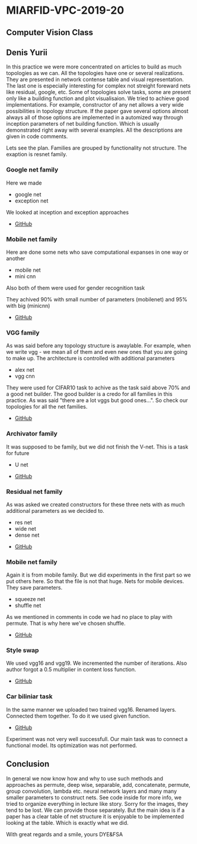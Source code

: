 # MIARFID-VPC-2019-20

## Computer Vision Class
## Denis Yurii
In this practice we were more concentrated on articles to build as much topologies as we can. All the topologies have one or several realizations. They are presented in network contense table and visual representation. The last one is especially interesting for complex not streight foreward nets like residual, google, etc. Some of topologies solve tasks, some are present only like a building function and plot visualisaion. We tried to achieve good implementations. For example, constructor of any net allows a very wide possibilities in topology structure. If the paper gave several options almost always all of those options are implemented in a automized way through inception parameters of net building function. Which is usually demonstrated right away with several examples. All the descriptions are given in code comments.

Lets see the plan. Families are grouped by functionality not structure. The exaption is resnet family.
### Google net family
Here we made
- google net
- exception net

We looked at inception and exception approaches
* [GitHub](https://github.com/LokiAndere/MIARFID-VPC-2019-20/blob/master/GoogleNet_family.ipynb)

### Mobile net family
Here are done some nets who save computational expanses in one way or another
- mobile net
- mini cnn

Also both of them were used for gender recognition task

They achived 90% with small number of parameters (mobilenet) and 95% with big (minicnn)
* [GitHub](https://github.com/LokiAndere/MIARFID-VPC-2019-20/blob/master/MobileNet_family.ipynb)

### VGG family
As was said before any topology structure is awaylable. For example, when we write vgg - we mean all of them and even new ones that you are going to make up. The architecture is controlled with additional parameters
- alex net
- vgg cnn

They were used for CIFAR10 task to achive as the task said above 70% and a good net builder. The good builder is a credo for all families in this practice. As was said "there are a lot vggs but good ones...". So check our topologies for all the net families.
* [GitHub](https://github.com/LokiAndere/MIARFID-VPC-2019-20/blob/master/VGG_family.ipynb)

### Archivator family
It was supposed to be family, but we did not finish the V-net. This is a task for future
- U net
* [GitHub](https://github.com/LokiAndere/MIARFID-VPC-2019-20/blob/master/archivador_family.ipynb)

### Residual net family
As was asked we created constructors for these three nets with as much additional parameters as we decided to.
- res net
- wide net
- dense net
* [GitHub](https://github.com/LokiAndere/MIARFID-VPC-2019-20/blob/master/res_net_family.ipynb)

### Mobile net family
Again it is from mobile family. But we did experiments in the first part so we put others here. So that the file is not that huge. Nets for mobile devices. They save parameters.
- squeeze net
- shuffle net

As we mentioned in comments in code we had no place to play with permute. That is why here we've chosen shuffle.
* [GitHub](https://github.com/LokiAndere/MIARFID-VPC-2019-20/blob/master/squeezenet.ipynb)

### Style swap
We used vgg16 and vgg19. We incremented the number of iterations. Also author forgot a 0.5 multiplier in content loss function.
* [GitHub](https://github.com/LokiAndere/MIARFID-VPC-2019-20/blob/master/swap.ipynb)

### Car biliniar task
In the same manner we uploaded two trained vgg16. Renamed layers. Connected them together. To do it we used given function.
* [GitHub](https://github.com/LokiAndere/MIARFID-VPC-2019-20/blob/master/bilinearapproach.ipynb)

Experiment was not very well successfull. Our main task was to connect a functional model. Its optimization was not performed.

## Conclusion
In general we now know how and why to use such methods and approaches as permute, deep wise, separable, add, concatenate, permute, group convolution, lambda etc. neural network layers and many many smaller parameters to construct nets. See code inside for more info, we tried to organize everything in lecture like story. Sorry for the images, they tend to be lost. We can provide those separately. But the main idea is if a paper has a clear table of net structure it is enjoyable to be implemented looking at the table. Which is exactly what we did.

With great regards and a smile, yours DYE&FSA
